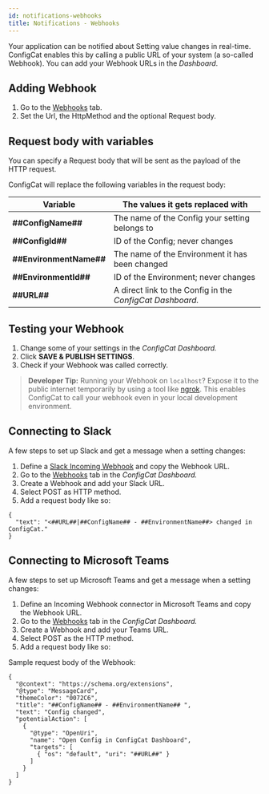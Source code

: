```yaml
---
id: notifications-webhooks
title: Notifications - Webhooks
---
```

Your application can be notified about Setting value changes in real-time. ConfigCat enables this by calling a public URL of your system (a so-called Webhook). You can add your Webhook URLs in the *Dashboard*.

## Adding Webhook
1. Go to the <a href="https://app.configcat.com/webhook" target="_blank">Webhooks</a> tab.
2. Set the Url, the HttpMethod and the optional Request body.

## Request body with variables
You can specify a Request body that will be sent as the payload of the HTTP request. 

ConfigCat will replace the following variables in the request body:

| Variable                | The values it gets replaced with                                   |
| ----------------------- | ------------------------------------------------------------------ |
| **##ConfigName##**      | The name of the Config your setting belongs to                     |
| **##ConfigId##**        | ID of the Config; never changes                                    |
| **##EnvironmentName##** | The name of the Environment it has been changed                    |
| **##EnvironmentId##**   | ID of the Environment; never changes                               |
| **##URL##**             | A direct link to the Config in the *ConfigCat Dashboard.*          |

## Testing your Webhook
1. Change some of your settings in the *ConfigCat Dashboard.* 
2. Click **SAVE & PUBLISH SETTINGS**.
3. Check if your Webhook was called correctly.

> **Developer Tip:** Running your Webhook on `localhost`? Expose it to the public internet temporarily by using a tool like <a href="https://ngrok.com/" target="_blank">ngrok</a>. This enables ConfigCat to call your webhook even in your local development environment.

## Connecting to Slack
A few steps to set up Slack and get a message when a setting changes:
1. Define a <a href="https://api.slack.com/incoming-webhooks" target="_blank">Slack Incoming Webhook</a> and copy the Webhook URL.
2. Go to the <a href="https://app.configcat.com/webhook" target="_blank">Webhooks</a> tab in the *ConfigCat Dashboard.* 
3. Create a Webhook and add your Slack URL.
4. Select POST as HTTP method.
5. Add a request body like so:
```
{
  "text": "<##URL##|##ConfigName## - ##EnvironmentName##> changed in ConfigCat."
}
```

## Connecting to Microsoft Teams
A few steps to set up Microsoft Teams and get a message when a setting changes:
1. Define an Incoming Webhook connector in Microsoft Teams and copy the Webhook URL.
2. Go to the <a href="https://app.configcat.com/webhook" target="_blank">Webhooks</a> tab in the *ConfigCat Dashboard.* 
3. Create a Webhook and add your Teams URL.
4. Select POST as the HTTP method.
5. Add a request body like so:

Sample request body of the Webhook: 
```
{
  "@context": "https://schema.org/extensions",
  "@type": "MessageCard",
  "themeColor": "0072C6",
  "title": "##ConfigName## - ##EnvironmentName## ",
  "text": "Config changed",
  "potentialAction": [
    {
      "@type": "OpenUri",
      "name": "Open Config in ConfigCat Dashboard",
      "targets": [
        { "os": "default", "uri": "##URL##" }
      ]
    }
  ]
}
```